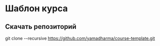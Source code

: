 # Шаблон курса

## Скачать репозиторий

git clone --recursive https://github.com/yamadharma/course-template.git

